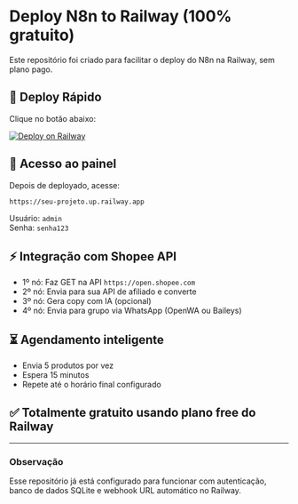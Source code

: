 # Deploy N8n to Railway (100% gratuito)

Este repositório foi criado para facilitar o deploy do N8n na Railway, sem plano pago.

## 🚀 Deploy Rápido

Clique no botão abaixo:

[![Deploy on Railway](https://railway.app/button.svg)](https://railway.app/new/template?templateUrl=https://github.com/SEU_USUARIO/n8n-on-railway)

## 🔐 Acesso ao painel

Depois de deployado, acesse:
```
https://seu-projeto.up.railway.app
```
Usuário: `admin`  
Senha: `senha123`

## ⚡ Integração com Shopee API

- 1º nó: Faz GET na API `https://open.shopee.com`
- 2º nó: Envia para sua API de afiliado e converte
- 3º nó: Gera copy com IA (opcional)
- 4º nó: Envia para grupo via WhatsApp (OpenWA ou Baileys)

## ⏳ Agendamento inteligente

- Envia 5 produtos por vez
- Espera 15 minutos
- Repete até o horário final configurado

## ✅ Totalmente gratuito usando plano free do Railway

---

### Observação
Esse repositório já está configurado para funcionar com autenticação, banco de dados SQLite e webhook URL automático no Railway.
